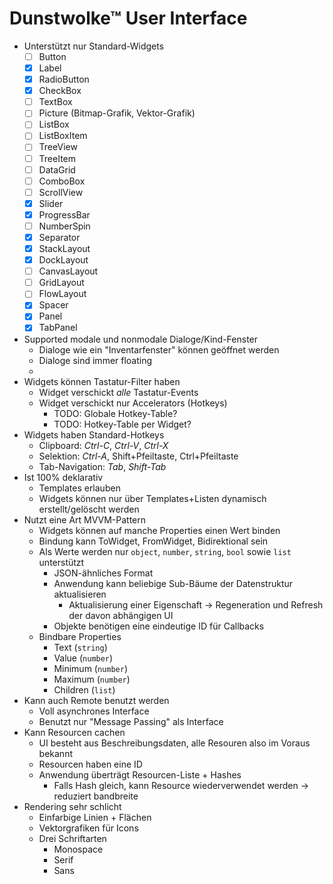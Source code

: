 # Dunstwolke™ User Interface

- Unterstützt nur Standard-Widgets
	- [ ] Button
	- [x] Label
	- [x] RadioButton
	- [x] CheckBox
	- [ ] TextBox
	- [ ] Picture (Bitmap-Grafik, Vektor-Grafik)
	- [ ] ListBox
	- [ ] ListBoxItem
	- [ ] TreeView
	- [ ] TreeItem
	- [ ] DataGrid
	- [ ] ComboBox
	- [ ] ScrollView
	- [x] Slider
	- [x] ProgressBar
	- [ ] NumberSpin
	- [x] Separator
	- [x] StackLayout
	- [x] DockLayout
	- [ ] CanvasLayout
	- [ ] GridLayout
	- [ ] FlowLayout
	- [x] Spacer
	- [x] Panel
	- [x] TabPanel
- Supported modale und nonmodale Dialoge/Kind-Fenster
	- Dialoge wie ein "Inventarfenster" können geöffnet werden
	- Dialoge sind immer floating
	- 
- Widgets können Tastatur-Filter haben
	- Widget verschickt *alle* Tastatur-Events
	- Widget verschickt nur Accelerators (Hotkeys)
		- TODO: Globale Hotkey-Table?
		- TODO: Hotkey-Table per Widget?
- Widgets haben Standard-Hotkeys
	- Clipboard: *Ctrl-C*, *Ctrl-V*, *Ctrl-X*
	- Selektion: *Ctrl-A*, Shift+Pfeiltaste, Ctrl+Pfeiltaste
	- Tab-Navigation: *Tab*, *Shift-Tab*
- Ist 100% deklarativ
	- Templates erlauben
	- Widgets können nur über Templates+Listen dynamisch erstellt/gelöscht werden
- Nutzt eine Art MVVM-Pattern
	- Widgets können auf manche Properties einen Wert binden
	- Bindung kann ToWidget, FromWidget, Bidirektional sein
	- Als Werte werden nur `object`, `number`, `string`, `bool` sowie `list` unterstützt
		- JSON-ähnliches Format
		- Anwendung kann beliebige Sub-Bäume der Datenstruktur aktualisieren
			- Aktualisierung einer Eigenschaft → Regeneration und Refresh der davon abhängigen UI
		- Objekte benötigen eine eindeutige ID für Callbacks
	- Bindbare Properties
		- Text (`string`)
		- Value (`number`)
		- Minimum (`number`)
		- Maximum (`number`)
		- Children (`list`)
- Kann auch Remote benutzt werden
	- Voll asynchrones Interface
	- Benutzt nur "Message Passing" als Interface
- Kann Resourcen cachen
	- UI besteht aus Beschreibungsdaten, alle Resouren also im Voraus bekannt
	- Resourcen haben eine ID
	- Anwendung überträgt Resourcen-Liste + Hashes
		- Falls Hash gleich, kann Resource wiederverwendet werden
		→ reduziert bandbreite
- Rendering sehr schlicht
	- Einfarbige Linien + Flächen
	- Vektorgrafiken für Icons
	- Drei Schriftarten
		- Monospace
		- Serif
		- Sans
